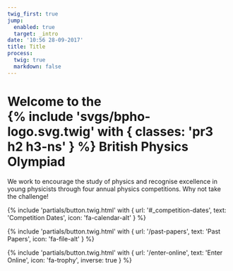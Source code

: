```yaml
---
twig_first: true
jump:
  enabled: true
  target: _intro
date: '10:56 28-09-2017'
title: Title
process:
  twig: true
  markdown: false
---
```


<h1 class="fw1 mb4">
  <div class="f5 mb2">Welcome to the</div>
  <div class="flex align-center justify-center">
    {% include 'svgs/bpho-logo.svg.twig' with { classes: 'pr3 h2 h3-ns' } %}
    <span class="fw4 f4 f2-ns">British Physics Olympiad</span>
  </div>
</h1>

<p class="f5 mb4 measure center">
  We work to encourage the study of physics and recognise excellence in young physicists through four annual physics competitions. Why not take the challenge!
</p>

<div class="pt2 mb3">
  {% include 'partials/button.twig.html' with {
    url: '#_competition-dates',
    text: 'Competition Dates',
    icon: 'fa-calendar-alt'
  } %}

  {% include 'partials/button.twig.html' with {
    url: '/past-papers',
    text: 'Past Papers',
    icon: 'fa-file-alt'
  } %}

  {% include 'partials/button.twig.html' with {
    url: '/enter-online',
    text: 'Enter Online',
    icon: 'fa-trophy',
    inverse: true
  } %}
</div>

